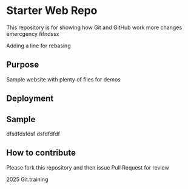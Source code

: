 # Starter Web Repo

This repository is for showing how Git and GitHub work
more changes 
emercgency fifndssx

Adding a line for rebasing
## Purpose

Sample website with plenty of files for demos
## Deployment
## Sample
dfsdfdsfdsf
dsfdfdfdf

## How to contribute
Please fork this repository and then issue Pull Request for review

2025 Git.training